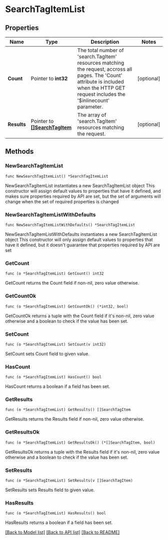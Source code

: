 # SearchTagItemList

## Properties

Name | Type | Description | Notes
------------ | ------------- | ------------- | -------------
**Count** | Pointer to **int32** | The total number of &#39;search.TagItem&#39; resources matching the request, accross all pages. The &#39;Count&#39; attribute is included when the HTTP GET request includes the &#39;$inlinecount&#39; parameter. | [optional] 
**Results** | Pointer to [**[]SearchTagItem**](search.TagItem.md) | The array of &#39;search.TagItem&#39; resources matching the request. | [optional] 

## Methods

### NewSearchTagItemList

`func NewSearchTagItemList() *SearchTagItemList`

NewSearchTagItemList instantiates a new SearchTagItemList object
This constructor will assign default values to properties that have it defined,
and makes sure properties required by API are set, but the set of arguments
will change when the set of required properties is changed

### NewSearchTagItemListWithDefaults

`func NewSearchTagItemListWithDefaults() *SearchTagItemList`

NewSearchTagItemListWithDefaults instantiates a new SearchTagItemList object
This constructor will only assign default values to properties that have it defined,
but it doesn't guarantee that properties required by API are set

### GetCount

`func (o *SearchTagItemList) GetCount() int32`

GetCount returns the Count field if non-nil, zero value otherwise.

### GetCountOk

`func (o *SearchTagItemList) GetCountOk() (*int32, bool)`

GetCountOk returns a tuple with the Count field if it's non-nil, zero value otherwise
and a boolean to check if the value has been set.

### SetCount

`func (o *SearchTagItemList) SetCount(v int32)`

SetCount sets Count field to given value.

### HasCount

`func (o *SearchTagItemList) HasCount() bool`

HasCount returns a boolean if a field has been set.

### GetResults

`func (o *SearchTagItemList) GetResults() []SearchTagItem`

GetResults returns the Results field if non-nil, zero value otherwise.

### GetResultsOk

`func (o *SearchTagItemList) GetResultsOk() (*[]SearchTagItem, bool)`

GetResultsOk returns a tuple with the Results field if it's non-nil, zero value otherwise
and a boolean to check if the value has been set.

### SetResults

`func (o *SearchTagItemList) SetResults(v []SearchTagItem)`

SetResults sets Results field to given value.

### HasResults

`func (o *SearchTagItemList) HasResults() bool`

HasResults returns a boolean if a field has been set.


[[Back to Model list]](../README.md#documentation-for-models) [[Back to API list]](../README.md#documentation-for-api-endpoints) [[Back to README]](../README.md)


